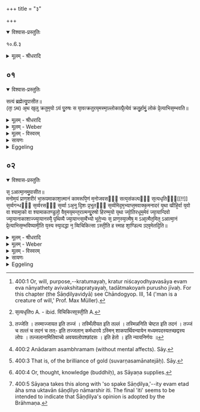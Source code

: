 +++
title = "३"

+++


<details open><summary>विश्वास-प्रस्तुतिः</summary>

१०.6.३
</details>

<details><summary>मूलम् - श्रीधरादि</summary>

१०.6.३
</details>


## ०१


<details open><summary>विश्वास-प्रस्तुतिः</summary>

सत्यं ब्रह्मेत्यु᳘पासीत॥  
(ता᳘ ऽथ) अ᳘थ ख᳘लु क्रतुम᳘यो ऽयं पु᳘रुषः स या᳘वत्क्रतुरय᳘मस्मा᳘ल्लोकात्प्रै᳘त्येवं क्रतु᳘र्हामुं᳘ लोकं प्रे᳘त्याभिस᳘म्भवति॥
</details>

<details><summary>मूलम् - श्रीधरादि</summary>

सत्यं ब्रह्मेत्यु᳘पासीत॥  
(ता᳘ ऽथ) अ᳘थ ख᳘लु क्रतुम᳘यो ऽयं पु᳘रुषः स या᳘वत्क्रतुरय᳘मस्मा᳘ल्लोकात्प्रै᳘त्येवं क्रतु᳘र्हामुं᳘ लोकं प्रे᳘त्याभिस᳘म्भवति॥
</details>

<details><summary>मूलम् - Weber</summary>

सत्यम् ब्रह्मेत्यु᳘पासीत॥  
अ᳘थ ख᳘लु क्रतुम᳘योऽयम् पु᳘रुषः स या᳘वत्क्रतुरय᳘मस्मा᳘ल्लोकात्प्रै᳘त्येवंक्रतु᳘र्हामुं᳘ लोकम् प्रे᳘त्याभिस᳘म्भवति॥
</details>

<details><summary>मूलम् - विस्वरम्</summary>

**शाण्डिल्याग्न्युपासनं ब्राह्मणम् ।**
 
सत्यं ब्रह्मेत्युपासीत । अथ खलु ऋतुमयो ऽयं पुरुषः- स यावत्क्रतुरयमस्माँल्लोकात्प्रैति । एवं क्रतुर्हामुं लोकं प्रेत्याभिसम्भवति ॥ १ ॥ 
</details>

<details><summary>सायणः</summary>

तृतीये शाण्डिल्यविद्योच्यते- **सत्यं ब्रह्मेत्युपासीते**ति । 'सत्यम्' अबाध्यं नित्यं ब्रह्मेति वक्ष्यमानैर्मनोमयत्वादिभिर्गुणैरुपेतमात्मानमुपासीत 'ब्रह्म' बृहतः सकलजगतः सृष्टिस्थितिसंहृतिहेतुभूतम् । तथा च च्छान्दोग्ये शाण्डिल्यविद्यामेव प्रस्तोतुमाम्नायते- "सर्वं खल्विदं ब्रह्म तज्जलान् इति शान्त उपासीत"- (छान्दो. उप. ३ । १४ । १) इति । तदुपासनप्रतिपादनाय- अथ खल्वित्यादिग्रन्थः- **अथ खल्वि**ति । हेत्वर्थः । अथ खलु यस्मात् 'क्रतुमयः' क्रतुर्निश्चयो ऽध्यवसायः । एवमेव नान्यथेत्यविचलितप्रत्ययः । तदात्मकः सः पुरुषो जीवो 'यावत्क्रतुः' यादृशक्रतुः, यथाव्यवसायो यादृङ्निश्चयो ऽस्मिन् लोके जीवत्पुरुषो भवति । तथा ऽयं क्रतुरस्माल्लोकात्प्रेत्य मृत्वा 'अमुं लोकमभिसम्भवति' क्रत्वनुरूपफलात्मको भवतीत्यर्थः । एवं च एतच्छास्त्रतो दृष्टम्- "यं यं वा ऽपि स्मरन् भावं त्यजत्यन्ते कलेवरम् । तं तमेवैति कौन्तेय सदा तद्भावभावितः" (भ. गी. अ. ८ । २) इति । यतः क्रत्वनुरूपं फलमुक्तं । ब्रह्मात्मविषयः क्रतुः कर्तव्य इत्यभिप्रायः ॥ १ ॥ 
</details>

<details><summary>Eggeling</summary>

1. Let him meditate upon the 'true Brahman.' Now, man here, indeed, is possessed of understanding [^egg_811], and according to how great his understanding is when he departs this world, so does he, on passing away, enter yonder world.

[^egg_811]: 400:1 Or, will, purpose,--kratumayaḥ, kratur niścayodhyavasāya evam eva nānyathety avivakshitapratyayaḥ, tadātmakoyaṁ purusho jīvaḥ. For this chapter (the Śāṇḍilyavidyā) see Chāndogyop. III, 14 ('man is a creature of will,' Prof. Max Müller).
</details>


## ०२


<details open><summary>विश्वास-प्रस्तुतिः</summary>

स᳘ ऽआत्मा᳘नमु᳘पासीत॥  
मनोम᳘यं प्राण᳘शरीरं भा᳘रूपमाकाशा᳘त्मानं कामरूपि᳘णं म᳘नोजवसᳫँ᳭ सत्य᳘संकल्पᳫँ᳭ स᳘त्यधृतिᳫँ᳭[[!!]] स᳘र्व्वगन्धᳫँ᳭ स᳘र्व्वरसᳫँ᳭ स᳘र्व्वा ऽअ᳘नु दि᳘शः प्र᳘भूतᳫँ᳭ स᳘र्व्वमिद᳘म᳘भ्याप्त᳘मवाक्क᳘मनादरं य᳘था व्व्रीहि᳘र्वा य᳘वो वा श्यामा᳘को वा श्यामाकतण्डुलो᳘ वैव᳘मय᳘मन्त᳘रात्मन्पु᳘रुषो हिरण्म᳘यो य᳘था ज्यो᳘तिरधूम᳘मेवं ज्या᳘यान्दिवो ज्या᳘यानाकाशाज्ज्या᳘यानस्यै᳘ पृथिव्यै ज्या᳘यान्त्स᳘र्व्वेभ्यो भूते᳘भ्यः स᳘ प्राण᳘स्या᳘त्मैष᳘ म ऽआ᳘त्मैत᳘मित᳘ ऽआत्मा᳘नं प्रे᳘त्याभिस᳘म्भविष्यामी᳘ति य᳘स्य स्या᳘दद्धा न᳘ व्विचिकित्सा ऽस्ती᳘ति ह स्माह शा᳘ण्डिल्य ऽएव᳘मेतदि᳘ति॥
</details>

<details><summary>मूलम् - श्रीधरादि</summary>

स᳘ ऽआत्मा᳘नमु᳘पासीत॥  
मनोम᳘यं प्राण᳘शरीरं भा᳘रूपमाकाशा᳘त्मानं कामरूपि᳘णं म᳘नोजवसᳫँ᳭ सत्य᳘संकल्पᳫँ᳭ स᳘त्यधृतिᳫँ᳭[[!!]] स᳘र्व्वगन्धᳫँ᳭ स᳘र्व्वरसᳫँ᳭ स᳘र्व्वा ऽअ᳘नु दि᳘शः प्र᳘भूतᳫँ᳭ स᳘र्व्वमिद᳘म᳘भ्याप्त᳘मवाक्क᳘मनादरं य᳘था व्व्रीहि᳘र्वा य᳘वो वा श्यामा᳘को वा श्यामाकतण्डुलो᳘ वैव᳘मय᳘मन्त᳘रात्मन्पु᳘रुषो हिरण्म᳘यो य᳘था ज्यो᳘तिरधूम᳘मेवं ज्या᳘यान्दिवो ज्या᳘यानाकाशाज्ज्या᳘यानस्यै᳘ पृथिव्यै ज्या᳘यान्त्स᳘र्व्वेभ्यो भूते᳘भ्यः स᳘ प्राण᳘स्या᳘त्मैष᳘ म ऽआ᳘त्मैत᳘मित᳘ ऽआत्मा᳘नं प्रे᳘त्याभिस᳘म्भविष्यामी᳘ति य᳘स्य स्या᳘दद्धा न᳘ व्विचिकित्सा ऽस्ती᳘ति ह स्माह शा᳘ण्डिल्य ऽएव᳘मेतदि᳘ति॥
</details>

<details><summary>मूलम् - Weber</summary>

स᳘ आत्मा᳘नमु᳘पासीत॥  
मनोम᳘यम् प्राण᳘शरीरम् भा᳘रूपमाकाशा᳘त्मानं कामरूपि᳘णम् म᳘नोजवसᳫं सत्य᳘संकल्पᳫं सत्य᳘धृतिᳫं [^wbr_1] स᳘र्वगन्धᳫं स᳘र्वरसᳫं स᳘र्वा अ᳘नु दि᳘शः प्र᳘भूतᳫं स᳘र्वमिद᳘मॗभ्याप्त᳘मवाक्क᳘मनादरं य᳘था व्रीहि᳘र्वा य᳘वो वा श्यामा᳘को वा श्यामाकतण्डुलो᳘ वैव᳘मय᳘मन्त᳘रात्मन्पु᳘रुषो हिरण्म᳘यो य᳘था ज्यो᳘तिरधूम᳘मेवं ज्या᳘यान्दिवो ज्या᳘यानाकाशाज्ज्या᳘यानस्यै᳘ पृथिव्यै ज्या᳘यान्त्स᳘र्वेभ्यो भूते᳘भ्यः स᳘ प्राण᳘स्याॗत्मैष᳘ म आॗत्मैत᳘मित᳘ आत्मा᳘नम् प्रे᳘त्याभिस᳘म्भविष्यामी᳘ति य᳘स्य स्या᳘दद्धा न᳘ विचिकित्सास्ती᳘ति ह स्माह शा᳘ण्डिल्य एव᳘मेतदि᳘ति॥  

[^wbr_1]: स᳘त्यधृतिᳫ A. - ibid. विचिकित्सा᳟स्ती᳘ति A.
</details>

<details><summary>मूलम् - विस्वरम्</summary>

स आत्मानमुपासीत । मनोमयं प्राणशरीरं भारूपमाकाशात्मानं, कामरूपिणं, मनोजवसं, सत्यसंङ्कल्पं, सत्यधृतिं, सर्वगन्धं, सर्वरसं, सर्वा अनु दिशः प्रभूतं सर्वमिदमभ्याप्तमवाक्कमनादरम् । यथा व्रीहिर्वा, यवो वा, श्यामाको वा, श्यामाकतण्डुलो वा । एवमयमन्तरात्मन्पुरुषो हिरण्मयः । यथा ज्योतिरधूमम्, एवम् ज्यायान् दिवः । ज्यायानाकाशात् । ज्यायानस्यै पृथिव्यै । ज्यायान्त्सर्वेभ्यो भूतेभ्यः । स प्राणस्यात्मा । एष मे आत्मा । एतमित आत्मानं प्रेत्याभिसम्भविष्यामीति यस्य स्यात् । अद्धा न विचिकित्सा ऽस्ति इति ह स्माह शाण्डिल्यः । एवमेतदिति ॥ २ ॥ 
</details>

<details><summary>सायणः</summary>

कथं क्रतुकरणमिति तत्राह- **स आत्मानमुपासीत मनोमयमि**त्यादि । सत्यं ब्रह्म मनोमयत्वादिगुणविशिष्टमात्मानमुपासीत एतदेव क्रतुकरणं 'मनोमयं' मनःप्रायं- मनुते ऽनेनेति मनः- यस्य प्रवृत्त्या विषयेषु प्रवृत्तो भवति- तेन मनसा- तन्मयः- तत्प्रवृत्तौ प्रवृत्त इव- तदपाये निवृत्त इव । अत एव मनोमयं प्राणशरीरं प्राणः शरीरं यस्य- प्राणो लिङ्गात्मा । विज्ञानक्रियाशक्तिद्वयसंमूर्च्छितः । "यो वै प्राणः स प्रज्ञा या वा प्रज्ञा स प्राणः" (कौषि. उ. । ३ । ३ ।) इति । "स एष प्राण एव प्रज्ञात्मा" (कौषि. उप. । ४ । २०) इति । "यस्य प्राणः शरीरं" (श. प. । १४ । ३ । ७ । २१ ।) इति श्रुतेः । "अकृत्स्नो हि सः प्राणन्नेव प्राणो नाम भवति" (श. प. । १४ । १ । २ । ७ ।) इति च श्रुतेः । 'भारूपं' भा दीप्तिश्चैतन्यात्मलक्षणा रूपं यस्य तम्, आकाशात्मानं आकाश इव आत्मा स्वरूपं सर्वगतत्वसूक्ष्मत्वरूपादिविहीनत्वादिना ऽऽकाशतुल्यं । 'कामरूपिणं' सर्वकामात्मकं । 'मनोजवसं' मनोवेगं 'सत्यसंकल्पम्' अवितथसङ्कल्पम्; संसारिणो ऽनैकान्तिकफलः सङ्कल्पः नैवमीश्वरस्येत्यर्थः । 'सत्यधृतिं' यथार्थधारणं । 'सर्वगन्धं' सर्वे गन्धाः सुखकराः अस्य । “पुण्यो गन्धः पृथिव्यां च" इति स्मृतेः । 'सर्वरसं' तथा रसा अपि विज्ञेयाः । अपुण्यगन्धरसग्रहणस्य पाप्मसम्बन्धिनिमित्तश्रवणात् । तस्मात् "स नोभयं जिघ्रति यत्सुरभि यद्दुर्गन्धि न पाप्मना ह्येष विद्धः" इति श्रुतेः । न च पाप्मसंसर्ग ईश्वरस्य अविद्याशेषानुपपत्तेः । 'सर्वा अनुदिशः प्रभूतं' "सर्वा दिशो ऽनु प्रभूतं सर्वतो ब्रह्म" इति श्रुतेः । 'सर्वमिदमभ्याप्तं' सर्वमिदं जगदभ्याप्तम् । आप्नोतेर्व्याप्तिकर्मणः कर्तरि निष्ठा । 'अवाक्कं' वाचा रहितं पूर्वं गन्धरसादिश्रवणेन ईश्वरस्य प्राप्तानि घ्राणादीनि गन्धादिग्रहणाय, अतो वाक्प्रतिषेधेन तानि प्रतिषिध्यन्ते । "अपाणिपादो जवनो ग्रहीता, पश्यत्यचक्षुः, स शृणोत्यकर्णः । स वेत्ति वेद्यं न च तस्यास्ति वेत्ता तमाहुरग्र्यं पुरुषं महांतम् ॥" (श्वेता० ३ । १९) इति मन्त्रवर्णात् । 'अनादरम्' असंभ्रमम्- अप्राप्तौ अतिसंभ्रमः स्यादनाप्तकामस्य । नतु नित्यतृप्तस्येश्वरस्य संभ्रमो ऽस्ति । एवं गुणकमात्मानमुपासीतेत्यन्वयः । तस्यैवाणुत्वज्यायस्त्वपरिमाणं दर्शयति- **यथा व्रीहिर्वा यवो वे**ति । व्रीह्याद्युपन्यासो ऽत्यन्तसूक्ष्मत्वप्रदर्शनार्थः, श्यामाकतण्डुलो वा यथा सूक्ष्मः एवं यथोक्तगुणो ऽयम् 'अन्तरात्मन्' अन्तर्देहे अयं पुण्डरीकमध्ये 'हिरण्मयः' सुवर्णसमानतेजाः पुरुषो ऽणीयानित्यर्थः । "आप्रणश्वान् सर्व एव सुवर्णः" इति श्रुतेः । अणुश्च न सर्व एव सुवर्णसमानकेवलज्योतीरूप इत्याह- **यथा ज्योतिरधूममेवमि**ति । यथा धूमवर्जितं ज्योतिर्दीप्यते- एवं हिरण्मयः पुरुषो हृदयमध्ये दीप्यते । व्रीहियवश्यामाकतण्डुलवदणीयानित्युक्तेः । अणुपरिमाणत्वं प्राप्तमाशङ्क्य तत्प्रतिषेधायारभते- **ज्यायानि**ति । ज्यायः परिमाणाज्ज्यायस्त्वं दर्शयन्ननन्तपरिमाणं दर्शयति- **ज्यायान् सर्वेभ्यो भूतेभ्य** इति । यथोक्तगुणलक्षण ईश्वरो ध्येयः । अत एव "तत्त्वमस्यात्मैवेदं सर्वमिति" तत्तत्तादात्म्यमात्रप्रतिपादने तात्पर्यम् । **एष म आत्मैतमित आत्मानं प्रेत्याभिसंभविष्यामी**ति लिङ्गात् आत्मशब्देन प्रत्यगात्मैवोच्यते । 'मे' इति षष्ठ्यासम्बन्धार्थप्रत्यायकत्वात्- एतमभिसंभविष्यामीति च कर्मकर्तृविरोधात् । अतः उक्तगुणः 'प्राणस्यात्मा' प्राणरूपस्य मे मम आत्मा इतो ऽस्माच्छरीरात् प्रेत्य पूतमात्मानं क्रत्वनुरूपफलात्मकमभिसंभविष्यामि संपत्स्य इति- निश्चिता बुद्धिर्यस्यैवं विदितं स्याद्भवेत् 'अद्धा' अपरोक्षेण च 'न विचिकित्सा ऽस्ति' एतस्मिन् क्रतुफलसम्बन्धे तथैवेश्वरभावं प्रतिपद्यत इत्येवमेतत् 'आह स्म' उक्तवान् 'शाण्डिल्यः' नाम ऋषिरिति । अत्रेदं चिन्त्यते- किं मनोमयः प्राणशरीर इत्यादि विशेषणैर्जीवो वा ईश्वरो वेति विचारायाचार्यैरधिकरणमवतारितम्- "सर्वत्र प्रसिद्धोपदेशात्" (ब्र. सू. १ । २ । १ । १) इति । तदर्थः श्लोकद्वयेन संगृहीतः "मनोमयो ऽयं शारीर ईशो वा प्राणमानसः । हृदयस्थित्यणीयस्त्वे जीवे स्तस्तेन जीवगीः । समवायगतं ब्रह्म तद्धितादिरपेक्षते । प्राणादियोगश्चित्तार्थः श्चित्तं ब्रह्मप्रसिद्धितः ॥" (वै. न्या. मा. १ । २ । १ ।) इति । तद्धि च्छान्दोग्ये तृतीयाध्याये (खं. ३ । १४ । १ ।) शाण्डिल्यविद्यायामाम्नायते "मनोमयः प्राणशरीरो भारूपः" (छां. उ. ३ । १४ । २) इति । तत्र जीव ईश्वरो वेति सन्देहे जीव इति प्राप्तम्, मनःसम्बन्धादीनां जीवे सुसंपादत्वात् मनसो विकारो मनोमय इति मनःसम्बन्धः, प्राणः शरीरं यस्येति प्राणसम्बन्धः । न चेदं द्वयमीश्वरे सुसंपादं "अप्राणो ह्यमनाः शुभ्रः" (मुंड. उ. २ । १ । २) इति निषेधात् । तथा "एष य आत्मा ऽन्तर्हृदये ऽणीयान्” (छांदो. ३ । १४ । ३) इति निरूप्यमाणं हृदयावस्थानमणीयस्त्वं च निराधारस्य सर्वगतस्य न कथञ्चिदप्युपपद्यते- तस्माज्जीव इति प्राप्ते ब्रूमः- "सर्वं खल्विदं ब्रह्म तज्जलानिति शान्त उपसीत" (छांदो. ३ । १४ । १) इति । एतस्मिन् शमविधिपरे पूर्ववाक्ये श्रूयमाणं यद्ब्रह्म- तदेव मनोमयः प्राणशरीर इत्येताभ्यां तद्धितबहुव्रीहिभ्यां विशेष्यत्वेनापेक्ष्यते । शमवाक्यस्यायमर्थः-यस्मात्सर्वमिदं विकारजातं ब्रह्मैव तज्जत्वात्तल्लत्वात्तदनत्वाच्च [^१_१९२] इति तस्मात् सर्वात्मके ब्रह्मणि रागद्वेषादिविषयासम्भवात् उपास्तिकाले शान्तो भवेदिति तद्वाक्यगतब्रह्मणि विशेष्यत्वेनान्विते मनोमयवाक्यस्यापि ब्रह्मपरत्वं भविष्यति । न च ब्रह्मणो मनःप्राणसम्बन्धाद्यनुपपत्तिः- निरुपाधिके तदनुपपत्तावपि सोपाधिकस्यैवोपास्यस्य चिन्तनार्थतया तदुपत्तेः । तस्मात्सर्वेष्वपि वेदान्तेषु यद्ब्रह्मोपास्यत्वेन प्रसिद्धं तदेवात्राप्युपास्यम् । न हि क्वचिदपि वेदान्ते जीवस्योपास्यत्वं प्रसिद्धम् । ततो ब्रह्मेति राद्धान्तः । तत्रापि "मनोमयः प्राणशरीरः" इत्यादिश्रुतेः । यथा "व्रीहेर्वा यवाद्वा सर्षपाद्वा श्यामाकतण्डुलाद्वा" (छां. ३ । १४ । ३) इति श्रुतेः । **एष म आत्मे**ति । अयं जीवो ब्रह्म वेति सन्देहः । "सत्यं ब्रह्मेत्युपासीत" (श. प. १४ । १० । ६ । ३ । १) इति सत्यश्रुतेर्ब्रह्मैवेति सिद्धान्तः । सत्यामेव शाण्डिल्यविद्यामधिकृत्यान्यच्चिंतितम्- "समान एवं चाभेदात्" (ब्र. सू. भा. ३ । ३ । १० । १९) इत्यधिकरणे । तदर्थः श्लोकद्वयेनाचार्यैः संगृहीतः- "शाण्डिल्यविद्याकाण्वानां द्विविधैकविधा ऽथवा । द्विरुक्तेरेकशाखायां द्वे विद्ये इति गम्यते । एका मनोमयेत्यादिप्रत्यभिज्ञानतो भवेत् । विद्याया विधिरेकत्र स्यादन्यत्र गुणो विधिः ॥" (वै. न्या. मा. ३ । ३ । १० । १९) इति । अत्र ह्येवमाग्नायते- "स आत्मनमुपासीत मनोमयं प्राणशरीरम्" इत्यादिकम् । इदानीमुदाहृता बृहदारण्यकोपनिषदि एषैव विद्या पठिता "मनोमयो ऽयं पुरुषो भाः सत्यः" (बृ. उ. ५ । ६ । १) इति । तत्र पौनरुक्त्यभयाद्विद्याभेद इति प्राप्ते ब्रूमः- मनोमयत्वादिकस्य वेद्यरूपस्य प्रत्यभिज्ञानादेकैव विद्या न च पुनरुक्तिः; एकत्र विद्यां विधायापरत्र तदनुवादेन सत्यत्वसर्वेशानत्वादिगुणानां विधातुं शक्यत्वात् । "अग्निहोत्रं जुहोति, दध्ना जुहोति" इत्यादिवत् । तस्मादेकविधैव शाण्डिल्यविद्या ॥ २ ॥ 

[^१_१९२]: तज्जेति । तस्माज्जायत इति तज्जं । तस्मिँलीयत इति तल्लं । तस्मिन्ननिति चेष्टत इति तदनं । तज्जं च तल्लं च तदनं च तत्- इति तज्जलान् कर्मधारये ऽस्मिन् शाकपार्थिवन्यायेन मध्यमपदस्यतच्छद्वस्य लोपः । तल्जलानामितिवाच्ये अवयवलोपश्छांदसः । इति हेतो । इति न्यायनिर्णयः ॥ 

इति श्रीसायणाचार्यविरचिते माधवीये वेदार्थप्रकाशे माध्यन्दिनीयशतपथब्राह्मणभाष्ये दशमकाण्डे षष्ठे ऽध्याये तृतीयं ब्राह्मणम् ॥ (१०-६-३) ॥ 
</details>

<details><summary>Eggeling</summary>

2. Let him meditate on the Self, which is made up of intelligence, and endowed with a body of spirit, with a form of light, and with an etherial nature, which changes its shape at will, is swift as thought, of true resolve, and true purpose, which consists of all sweet odours and tastes, which holds sway over all the regions and pervades this whole universe, which is speechless and indifferent [^egg_812];even as a grain of rice, or a grain of barley, or a grain of millet, or the smallest granule of millet, so is this golden [^egg_813] Purusha in the heart; even as a smokeless light, it is greater than the sky, greater than the ether, greater than the earth, greater than all existing things;--that self of the spirit (breath) is my self: on passing away from hence I shall obtain that self. Verily, whosoever has this trust [^egg_814], for him there is no uncertainty. Thus spake Sāṇḍilya, and so it is [^egg_815].

[^egg_812]: 400:2 Anādaram asambhramam (without mental affects). Sāy.

[^egg_813]: 400:3 That is, of the brilliance of gold (suvarṇasamānatejāḥ). Sāy.

[^egg_814]: 400:4 Or, thought, knowledge (buddhiḥ), as Sāyaṇa supplies.

[^egg_815]: 400:5 Sāyaṇa takes this along with 'so spake Sāṇḍilya,'--ity evam etad āha sma uktavān śāṇḍilyo nāmarshir iti. The final 'iti' seems to be intended to indicate that Śāṇḍilya's opinion is adopted by the Brāhmaṇa.
</details>

